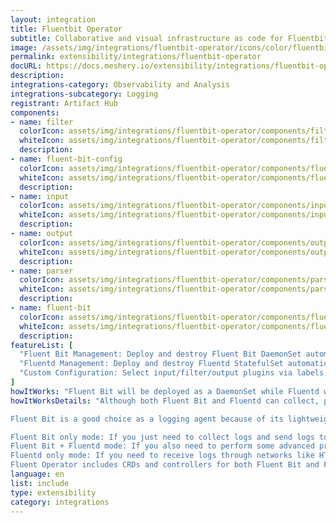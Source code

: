 ```yaml
---
layout: integration
title: Fluentbit Operator
subtitle: Collaborative and visual infrastructure as code for Fluentbit Operator
image: /assets/img/integrations/fluentbit-operator/icons/color/fluentbit-operator-color.svg
permalink: extensibility/integrations/fluentbit-operator
docURL: https://docs.meshery.io/extensibility/integrations/fluentbit-operator
description: 
integrations-category: Observability and Analysis
integrations-subcategory: Logging
registrant: Artifact Hub
components: 
- name: filter
  colorIcon: assets/img/integrations/fluentbit-operator/components/filter/icons/color/filter-color.svg
  whiteIcon: assets/img/integrations/fluentbit-operator/components/filter/icons/white/filter-white.svg
  description: 
- name: fluent-bit-config
  colorIcon: assets/img/integrations/fluentbit-operator/components/fluent-bit-config/icons/color/fluent-bit-config-color.svg
  whiteIcon: assets/img/integrations/fluentbit-operator/components/fluent-bit-config/icons/white/fluent-bit-config-white.svg
  description: 
- name: input
  colorIcon: assets/img/integrations/fluentbit-operator/components/input/icons/color/input-color.svg
  whiteIcon: assets/img/integrations/fluentbit-operator/components/input/icons/white/input-white.svg
  description: 
- name: output
  colorIcon: assets/img/integrations/fluentbit-operator/components/output/icons/color/output-color.svg
  whiteIcon: assets/img/integrations/fluentbit-operator/components/output/icons/white/output-white.svg
  description: 
- name: parser
  colorIcon: assets/img/integrations/fluentbit-operator/components/parser/icons/color/parser-color.svg
  whiteIcon: assets/img/integrations/fluentbit-operator/components/parser/icons/white/parser-white.svg
  description: 
- name: fluent-bit
  colorIcon: assets/img/integrations/fluentbit-operator/components/fluent-bit/icons/color/fluent-bit-color.svg
  whiteIcon: assets/img/integrations/fluentbit-operator/components/fluent-bit/icons/white/fluent-bit-white.svg
  description: 
featureList: [
  "Fluent Bit Management: Deploy and destroy Fluent Bit DaemonSet automatically.",
  "Fluentd Management: Deploy and destroy Fluentd StatefulSet automatically.",
  "Custom Configuration: Select input/filter/output plugins via labels."
]
howItWorks: "Fluent Bit will be deployed as a DaemonSet while Fluentd will be deployed as a StatefulSet. "
howItWorksDetails: "Although both Fluent Bit and Fluentd can collect, process(parse and filter) and then forward log to the final destinations, still they have strengths in different aspects.

Fluent Bit is a good choice as a logging agent because of its lightweight and efficiency, while Fluentd is more powerful to perform advanced processing on logs because of its rich plugins.

Fluent Bit only mode: If you just need to collect logs and send logs to the final destinations, all you need is Fluent Bit.
Fluent Bit + Fluentd mode: If you also need to perform some advanced processing on the logs collected or send to more sinks, then you also need Fluentd.
Fluentd only mode: If you need to receive logs through networks like HTTP or Syslog and then process and send the log to the final sinks, you only need Fluentd.
Fluent Operator includes CRDs and controllers for both Fluent Bit and Fluentd which allows you to config your log processing pipelines in the 3 modes mentioned above as you wish."
language: en
list: include
type: extensibility
category: integrations
---
```

